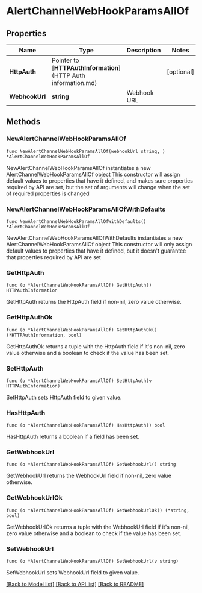 # AlertChannelWebHookParamsAllOf

## Properties

Name | Type | Description | Notes
------------ | ------------- | ------------- | -------------
**HttpAuth** | Pointer to [**HTTPAuthInformation**](HTTP Auth information.md) |  | [optional] 
**WebhookUrl** | **string** | Webhook URL | 

## Methods

### NewAlertChannelWebHookParamsAllOf

`func NewAlertChannelWebHookParamsAllOf(webhookUrl string, ) *AlertChannelWebHookParamsAllOf`

NewAlertChannelWebHookParamsAllOf instantiates a new AlertChannelWebHookParamsAllOf object
This constructor will assign default values to properties that have it defined,
and makes sure properties required by API are set, but the set of arguments
will change when the set of required properties is changed

### NewAlertChannelWebHookParamsAllOfWithDefaults

`func NewAlertChannelWebHookParamsAllOfWithDefaults() *AlertChannelWebHookParamsAllOf`

NewAlertChannelWebHookParamsAllOfWithDefaults instantiates a new AlertChannelWebHookParamsAllOf object
This constructor will only assign default values to properties that have it defined,
but it doesn't guarantee that properties required by API are set

### GetHttpAuth

`func (o *AlertChannelWebHookParamsAllOf) GetHttpAuth() HTTPAuthInformation`

GetHttpAuth returns the HttpAuth field if non-nil, zero value otherwise.

### GetHttpAuthOk

`func (o *AlertChannelWebHookParamsAllOf) GetHttpAuthOk() (*HTTPAuthInformation, bool)`

GetHttpAuthOk returns a tuple with the HttpAuth field if it's non-nil, zero value otherwise
and a boolean to check if the value has been set.

### SetHttpAuth

`func (o *AlertChannelWebHookParamsAllOf) SetHttpAuth(v HTTPAuthInformation)`

SetHttpAuth sets HttpAuth field to given value.

### HasHttpAuth

`func (o *AlertChannelWebHookParamsAllOf) HasHttpAuth() bool`

HasHttpAuth returns a boolean if a field has been set.

### GetWebhookUrl

`func (o *AlertChannelWebHookParamsAllOf) GetWebhookUrl() string`

GetWebhookUrl returns the WebhookUrl field if non-nil, zero value otherwise.

### GetWebhookUrlOk

`func (o *AlertChannelWebHookParamsAllOf) GetWebhookUrlOk() (*string, bool)`

GetWebhookUrlOk returns a tuple with the WebhookUrl field if it's non-nil, zero value otherwise
and a boolean to check if the value has been set.

### SetWebhookUrl

`func (o *AlertChannelWebHookParamsAllOf) SetWebhookUrl(v string)`

SetWebhookUrl sets WebhookUrl field to given value.



[[Back to Model list]](../README.md#documentation-for-models) [[Back to API list]](../README.md#documentation-for-api-endpoints) [[Back to README]](../README.md)


